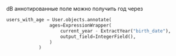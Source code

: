 dВ аннотированные поле можно получить год через

```python
users_with_age = User.objects.annotate(
                ages=ExpressionWrapper(
                    current_year - ExtractYear("birth_date"),
                    output_field=IntegerField(),
                )
            )
```
